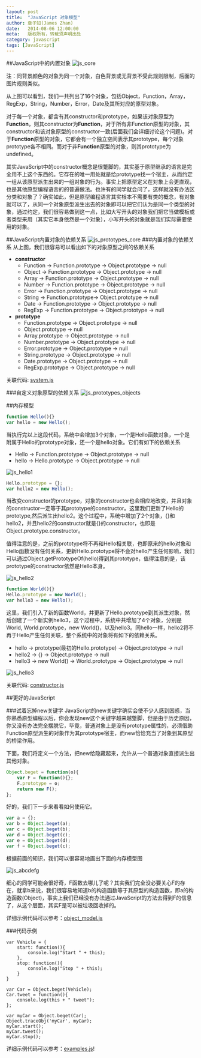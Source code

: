 ```yaml
---
layout: post
title:  "JavaScript 对象模型"
author: 詹子知(James Zhan)
date:   2014-08-06 12:00:00
meta:   版权所有，转载须声明出处
category: javascript
tags: [JavaScript]
---
```


##JavaScript中的内置对象
![js_core](http://img3.tbcdn.cn/L1/461/1/b_65692_1395717796_28954664.png)

注：同背景颜色的对象为同一个对象，白色背景或无背景不受此规则限制，后面的图片规则类似。

从上图可以看到，我们一共列出了16个对象，包括Object，Function，Array，RegExp，String，Number，Error，Date及其所对应的原型对象。

对于每一个对象，都含有其constructor和prototype，如果该对象原型为**Function**，则其constructor为**Function**，对于所有非Function原型的对象，其constructor和该对象原型的constructor一致(后面我们会详细讨论这个问题)。对于**Function**原型的对象，它都会有一个独立空间表示其prototype，每个对象prototype各不相同。而对于非**Function**原型的对象，则其prototype为undefined。

其实JavaScript中的constructor概念是很蹩脚的，其实基于原型继承的语言是完全用不上这个东西的。它存在的唯一用处就是给prototype找一个宿主，从而约定一组从该原型派生出来的一组对象的行为。事实上把原型定义在对象上会更直观，也是其他原型编程语言的的普遍做法。也许有的同学就会问了，这样就没有办法区分类和对象了？确实如此，但是原型编程语言其实根本不需要有类的概念，有对象就可以了，从同一个对象原型派生出去的对象即可以把它们认为是同一个类型的对象，通过约定，我们很容易做到这一点，比如大写开头的对象我们把它当做模板或者类型来用（其实它本身依然是一个对象），小写开头的对象就是我们实际需要使用的对象。

##JavaScript内置对象的依赖关系
![js_prototypes_core](http://img2.tbcdn.cn/L1/461/1/b_65692_1395717796_1863294342.png)
###内置对象的依赖关系
从上图，我们很容易可以看出如下的对象原型之间的依赖关系

* **constructor**
	* Function -&gt; Function.prototype -&gt; Object.prototype -&gt; null
	* Object -&gt; Function.prototype -&gt; Object.prototype -&gt; null
	* Array -&gt; Function.prototype -&gt; Object.prototype -&gt; null
	* Number -&gt; Function.prototype -&gt; Object.prototype -&gt; null
	* Error -&gt; Function.prototype -&gt; Object.prototype -&gt; null
	* String -&gt; Function.prototype-&gt; Object.prototype -&gt; null
	* Date -&gt; Function.prototype -&gt; Object.prototype -&gt; null
	* RegExp -&gt; Function.prototype -&gt; Object.prototype -&gt; null
* **prototype**
	* Function.prototype -&gt; Object.prototype -&gt; null
	* Object.prototype -&gt; null
	* Array.prototype -&gt; Object.prototype -&gt; null 
	* Number.prototype -&gt; Object.prototype -&gt; null
	* Error.prototype -&gt; Object.prototype -&gt; null
	* String.prototype -&gt; Object.prototype -&gt; null
	* Date.prototype -&gt; Object.prototype -&gt; null
	* RegExp.prototype -&gt; Object.prototype -&gt; null

关联代码: [system.js](https://github.com/jameszhan/simplifyjs/blob/master/kernel/system.js)	
	
###自定义对象原型的依赖关系
![js_prototypes_objects](http://img2.tbcdn.cn/L1/461/1/b_65692_1395717797_880796968.png)


##内存模型

~~~js
function Hello(){}
var hello = new Hello();
~~~

当执行完以上这段代码，系统中会增加3个对象，一个是Hello函数对象，一个是附属于Hello的prototype对象，还一个是hello对象。它们有如下的依赖关系

* Hello -&gt; Function.prototype -&gt; Object.prototype -&gt; null
* hello -&gt; Hello.prototype -&gt; Object.prototype -&gt; null

![js_hello1](http://img2.tbcdn.cn/L1/461/1/b_65692_1395717796_2002455296.png)

~~~js
Hello.prototype = {};
var hello2 = new Hello();
~~~
当改变constructor的prototype，对象的constructor也会相应地改变，并且对象的constructor一定等于其prototype的constructor。这里我们更新了Hello的prototype,然后派生出hello2。这个过程中，系统中增加了2个对象，{}和hello2，并且hello2的constructor就是{}的constructor，也即是Object.prototype.constructor。

值得注意的是，之前的prototype将不再和Hello相关联，也即原来的hello对象和Hello函数没有任何关系，更新Hello.prototype将不会对hello产生任何影响，我们可以通过Object.getPrototypeOf(hello)得到其prototype，值得注意的是，该prototype的constructor依然是Hello本身。


![js_hello2](http://img3.tbcdn.cn/L1/461/1/b_65692_1395717796_850114897.png)

~~~js
function World(){}
Hello.prototype = new World();
var hello3 = new Hello();
~~~

这里，我们引入了新的函数World，并更新了Hello.prototype到其派生对象，然后创建了一个新实例hello3，这个过程中，系统中共增加了4个对象，分别是World, World.prototype，new World()，以及hello3。同hello一样，hello2将不再于Hello产生任何关联，整个系统中的对象将有如下的依赖关系。

* hello -&gt; prototype(最初的Hello.prototype) -&gt; Object.prototype -&gt; null
* hello2 -&gt; {} -&gt; Object.prototype -&gt; null
* hello3 -&gt; new World() -&gt; World.prototype -&gt; Object.prototype -&gt; null

![js_hello3](http://img3.tbcdn.cn/L1/461/1/b_65692_1395717796_1243168041.png)

关联代码: [constructor.js](https://github.com/jameszhan/simplifyjs/blob/master/kernel/constructor.js)	



##更好的JavaScript

###试着忘掉new关键字
JavaScript的new关键字确实会使不少人感到困惑，当你熟悉原型编程以后，你会发现new这个关键字越来越蹩脚，但是由于历史原因，你又没有办法完全摆脱它，毕竟，普通对象上是没有prototype属性的，必须借助Function原型派生的对象作为其prototype宿主，而new恰恰充当了对象到其原型的桥梁作用。

下面，我们将定义一个方法，把new给隐藏起来，允许从一个普通对象直接派生出其他对象。

~~~js
Object.beget = function(o){
    var F = function(){};
    F.prototype = o;
    return new F();
};
~~~

好的，我们下一步来看看如何使用它。

~~~js
var a = {};
var b = Object.beget(a);
var c = Object.beget(b);
var d = Object.beget(c);
var e = Object.beget(d);
var f = Object.beget(c);
~~~

根据前面的知识，我们可以很容易地画出下面的内存模型图

![js_abcdefg](http://img2.tbcdn.cn/L1/461/1/b_65692_1395717796_1715783539.png)

细心的同学可能会很好奇，F函数去哪儿了呢？其实我们完全没必要关心F的存在，就拿b来说，我们很容易地知道b的构造函数等于其原型的构造函数，即a的构造函数(Object)，事实上我们已经没有办法通过JavaScript的方法去得到F的信息了，从这个层面，其实F是可以被垃圾回收掉的。

详细示例代码可以参考：[object_model.js](https://github.com/jameszhan/simplifyjs/blob/master/kernel/object_model.js)	

###代码示例
~~~
var Vehicle = {
    start: function(){
        console.log("Start " + this);
    },
    stop: function(){
        console.log("Stop " + this);
    }
}

var Car = Object.beget(Vehicle);
Car.tweet = function(){
    console.log(this + " tweet");
};

var myCar = Object.beget(Car);
Object.traceObj('myCar', myCar);
myCar.start();
myCar.tweet();
myCar.stop();
~~~

详细示例代码可以参考：[examples.js](https://github.com/jameszhan/simplifyjs/blob/master/kernel/examples.js)!